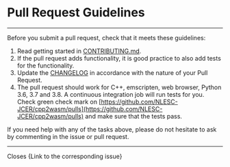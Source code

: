# Pull Request Guidelines

* * *

Before you submit a pull request, check that it meets these guidelines:

1. Read getting started in [CONTRIBUTING.md](../CONTRIBUTING.md#get-started).
1. If the pull request adds functionality, it is good practice to also add tests for the functionality.
1. Update the [CHANGELOG](../CHANGELOG.md) in accordance with the nature of your Pull Request.
1. The pull request should work for C++, emscripten, web browser, Python 3.6, 3.7 and 3.8.
   A continuous integration job will run tests for you.
   Check green check mark on [https://github.com/NLESC-JCER/cpp2wasm/pulls](https://github.com/NLESC-JCER/cpp2wasm/pulls)
   and make sure that the tests pass.

If you need help with any of the tasks above, please do not hesitate to ask by commenting in the issue or pull request.

* * *

Closes {Link to the corresponding issue}
